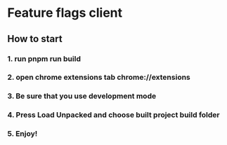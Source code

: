 # Feature flags client

## How to start
### 1. run pnpm run build
### 2. open chrome extensions tab chrome://extensions
### 3. Be sure that you use development mode
### 4. Press Load Unpacked and choose built project build folder
### 5. Enjoy!